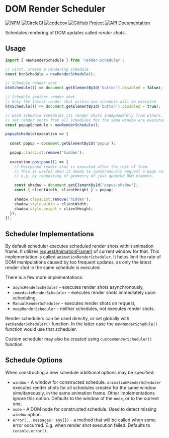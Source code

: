 DOM Render Scheduler 
====================

[![NPM][npm-image]][npm-url]
[![CircleCI][ci-image]][ci-url]
[![codecov][codecov-image]][codecov-url]
[![GitHub Project][github-image]][github-url]
[![API Documentation][api-docs-image]][api-docs-url]

Schedules rendering of DOM updates called _render shots_.

[npm-image]: https://img.shields.io/npm/v/render-scheduler.svg?logo=npm
[npm-url]: https://www.npmjs.com/package/render-scheduler
[ci-image]: https://img.shields.io/circleci/build/github/surol/render-scheduler?logo=circleci
[ci-url]: https://circleci.com/gh/surol/render-scheduler
[codecov-image]: https://codecov.io/gh/surol/render-scheduler/branch/master/graph/badge.svg
[codecov-url]: https://codecov.io/gh/surol/render-scheduler
[github-image]: https://img.shields.io/static/v1?logo=github&label=GitHub&message=project&color=informational
[github-url]: https://github.com/surol/render-scheduler
[api-docs-image]: https://img.shields.io/static/v1?logo=typescript&label=API&message=docs&color=informational
[api-docs-url]: https://surol.github.io/render-scheduler/index.html


Usage
-----

```typescript
import { newRenderSchedule } from 'render-scheduler';

// First, create a rendering schedule
const btnSchedule = newRenderSchedule();

// Schedule render shot
btnSchedule(() => document.getElementById('button').disabled = false);

// Schedule another render shot
// Only the latest render shot within one schedule will be executed 
btnSchedule(() => document.getElementById('button').disabled = true);

// Each schedule schedules its render shots independently from others.
// Yet render shots from all schedules for the same window are executed in the same animation frame.
const popupSchedule = newRenderSchedule();

popupSchedule(execution => {
  
  const popup = document.getElementById('popup');

  popup.classList.remove('hidden');
  
  execution.postpone(() => {
    // Postponed render shot is executed after the rest of them.
    // This is useful when it needs to synchronously request a page reflow,
    // e.g. by requesting of geometry of just updated DOM element.  

    const shadow = document.getElementById('popup-shadow');
    const { clientWidth, clientHeight } = popup;
    
    shadow.classList.remove('hidden');
    shadow.style.width = clientWidth;
    shadow.style.height = clientHeight;
  });
});
```


Scheduler Implementations
-------------------------

By default scheduler executes scheduled render shots within animation frame. It utilizes [requestAnimationFrame()]
of current window for that. This implementation is called `animationRenderScheduler`. It helps limit the rate
of DOM manipulations caused by too frequent updates, as only the latest render shot in the same schedule is executed.

There is a few more implementations:

- `asyncRenderScheduler` - executes render shots asynchronously,
- `immediateRenderScheduler` - executes render shots immediately upon scheduling,
- `ManualRenderScheduler` - executes render shots on request,
- `noopRenderScheduler` - neither schedules, not executes render shots. 

Render schedulers can be used directly, or set globally with `setRenderScheduler()` function. In the latter case
the `newRenderSchedule()` function would use that scheduler.

Custom scheduler may also be created using `customRenderScheduler()` function.

[requestAnimationFrame()]: https://developer.mozilla.org/en-US/docs/Web/API/window/requestAnimationFrame


Schedule Options
----------------

When constructing a new schedule additional options may be specified:

- `window` - A window for constructed schedule.
  `animationRenderScheduler` executes render shots for all schedules created for the same window simultaneously,
  in the same animation frame.
  Other implementations ignore this option.
  Defaults to the window of the `node`, or to the current one.
- `node` - A DOM node for constructed schedule.
  Used to detect missing `window` option.
- `error(...messages: any[])` - a method that will be called when some error occurred.
  E.g. when render shot execution failed.
  Defaults to `console.error()`.   

